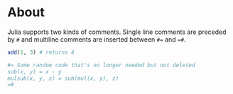 # About

Julia supports two kinds of comments.
Single line comments are preceded by `#` and multiline comments are inserted between `#=` and `=#`.

```julia
add(1, 3) # returns 4

#= Some random code that's no longer needed but not deleted
sub(x, y) = x - y
mulsub(x, y, z) = sub(mul(x, y), z)
=#
```
